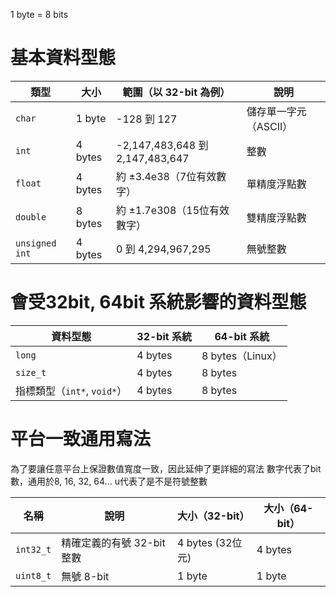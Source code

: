 
1 byte = 8 bits

# 基本資料型態

| 類型             | 大小      | 範圍（以 32-bit 為例）                | 說明            |
| -------------- | ------- | ------------------------------ | ------------- |
| `char`         | 1 byte  | -128 到 127                     | 儲存單一字元（ASCII） |
| `int`          | 4 bytes | -2,147,483,648 到 2,147,483,647 | 整數            |
| `float`        | 4 bytes | 約 ±3.4e38（7位有效數字）              | 單精度浮點數        |
| `double`       | 8 bytes | 約 ±1.7e308（15位有效數字）            | 雙精度浮點數        |
| `unsigned int` | 4 bytes | 0 到 4,294,967,295              | 無號整數          |

# 會受32bit, 64bit 系統影響的資料型態

| 資料型態                  | 32-bit 系統 | 64-bit 系統      |
| --------------------- | --------- | -------------- |
| `long`                | 4 bytes   | 8 bytes（Linux） |
| `size_t`              | 4 bytes   | 8 bytes        |
| 指標類型（`int*`, `void*`） | 4 bytes   | 8 bytes        |
# 平台一致通用寫法

為了要讓任意平台上保證數值寬度一致，因此延伸了更詳細的寫法
數字代表了bit 數，通用於8, 16, 32, 64...
u代表了是不是符號整數

| 名稱        | 說明                | 大小（32-bit）     | 大小（64-bit） |
| --------- | ----------------- | -------------- | ---------- |
| `int32_t` | 精確定義的有號 32-bit 整數 | 4 bytes (32位元) | 4 bytes    |
| `uint8_t` | 無號 8-bit          | 1 byte         | 1 byte     |


